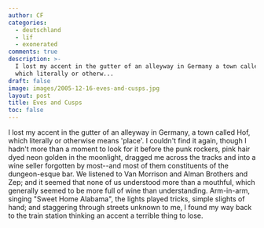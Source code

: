 ```yaml
---
author: CF
categories:
  - deutschland
  - lïf
  - exonerated
comments: true
description: >-
  I lost my accent in the gutter of an alleyway in Germany a town called Hof
  which literally or otherw...
draft: false
image: images/2005-12-16-eves-and-cusps.jpg
layout: post
title: Eves and Cusps
toc: false
---
```

    
I lost my accent in the gutter of an alleyway in Germany, a town called Hof, which literally or otherwise means 'place'. I couldn't find it again, though I hadn't more than a moment to look for it before the punk rockers, pink hair dyed neon golden in the moonlight, dragged me across the tracks and into a wine seller forgotten by most--and most of them constituents of the dungeon-esque bar. We listened to Van Morrison and Alman Brothers and Zep; and it seemed that none of us understood more than a mouthful, which generally seemed to be more full of wine than understanding. Arm-in-arm, singing "Sweet Home Alabama", the lights played tricks, simple slights of hand; and staggering through streets unknown to me, I found my way back to the train station thinking an accent a terrible thing to lose.    
